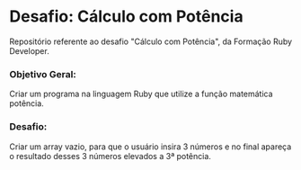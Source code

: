 # Desafio: Cálculo com Potência

Repositório referente ao desafio "Cálculo com Potência", da Formação Ruby Developer.

<h3>Objetivo Geral:</h3>
Criar um programa na linguagem Ruby que utilize a função matemática potência.

<h3>Desafio:</h3>
Criar um array vazio, para que o usuário insira 3 números e no final apareça o resultado desses 3 números elevados a 3ª potência.

